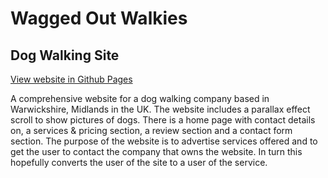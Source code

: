 # Wagged Out Walkies
## Dog Walking Site 

[View website in Github Pages](https://github.com/svickery/waggedoutwalkies)

A comprehensive website for a dog walking company based in Warwickshire, Midlands in the UK. The website includes a parallax effect scroll to show pictures of dogs. There is a home page with contact details on, a services & pricing section, a review section and a contact form section. The purpose of the website is to advertise services offered and to get the user to contact the company that owns the website. In turn this hopefully converts the user of the site to a user of the service. 
